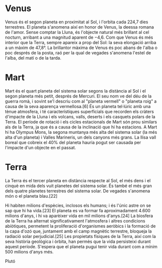 # Venus
Venus és el segon planeta en proximitat al Sol, i l'orbita cada 224,7 dies terrestres. El planeta s'anomena així en honor de Venus, la deessa romana de l'amor. Sense comptar la Lluna, és l'objecte natural més brillant al cel nocturn, arribant a una magnitud aparent de −4,6. Com que Venus és més interior que la Terra, sempre apareix a prop del Sol: la seva elongació arriba a un màxim de 47,8°. La brillantor màxima de Venus és poc abans de l'alba o poc després de la posta, raó per la qual de vegades s'anomena l'estel de l'alba, del matí o de la tarda.

# Mart
Mart és el quart planeta del sistema solar segons la distància al Sol i el segon planeta més petit, després de Mercuri. El seu nom ve del déu de la guerra romà, i sovint se'l descriu com al "planeta vermell" o "planeta roig" a causa de la seva aparença vermellosa.[6] És un planeta tel·lúric amb una tènue atmosfera, i té característiques superficials que recorden els cràters d'impacte de la Lluna i els volcans, valls, deserts i els casquets polars de la Terra. El període de rotació i els cicles estacionals de Mart són prou similars als de la Terra, ja que és a causa de la inclinació que hi ha estacions. A Mart hi ha Olympus Mons, la segona muntanya més alta del sistema solar (la més alta d'un planeta) i Valles Marineris, un dels canyons més grans. La llisa vall boreal que cobreix el 40% del planeta hauria pogut ser causada per l'impacte d'un objecte en el passat.

# Terra
La Terra és el tercer planeta en distància respecte al Sol, el més dens i el cinquè en mida dels vuit planetes del sistema solar. És també el més gran dels quatre planetes terrestres del sistema solar. De vegades s'anomena món o el planeta blau.[22]

Hi habiten milions d'espècies, inclosos els humans; i és l'únic astre on se sap que hi ha vida.[23] El planeta es va formar fa aproximadament 4.600 milions d'anys, i hi va aparèixer vida en mil milions d'anys.[24] La biosfera de la Terra ha alternat significativament l'atmosfera i altres condicions abiòtiques, permetent la proliferació d'organismes aeròbics i la formació de la capa d'ozó que, juntament amb el camp magnètic terrestre, bloqueja la radiació solar perjudicial.[25] Les propietats físiques de la Terra, així com la seva història geològica i òrbita, han permès que la vida persisteixi durant aquest període. S'espera que el planeta pugui tenir vida durant com a mínim 500 milions d'anys més.

Plutó
